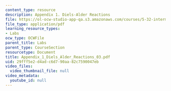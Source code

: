 ```yaml
---
content_type: resource
description: Appendix 1. Diels-Alder Reactions
file: https://ol-ocw-studio-app-qa.s3.amazonaws.com/courses/5-32-intermediate-chemical-experimentation-spring-2003/29fff5e2d4adc6d790aa82c7590047eb_Appendix_1_Diels_Alder_Reactions_03.pdf
file_type: application/pdf
learning_resource_types:
- Labs
ocw_type: OCWFile
parent_title: Labs
parent_type: CourseSection
resourcetype: Document
title: Appendix_1_Diels_Alder_Reactions_03.pdf
uid: 29fff5e2-d4ad-c6d7-90aa-82c7590047eb
video_files:
  video_thumbnail_file: null
video_metadata:
  youtube_id: null
---
```

